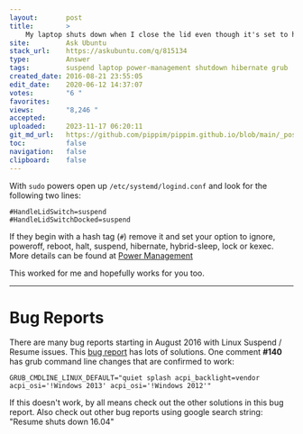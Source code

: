 ```yaml
---
layout:       post
title:        >
    My laptop shuts down when I close the lid even though it's set to hibernate
site:         Ask Ubuntu
stack_url:    https://askubuntu.com/q/815134
type:         Answer
tags:         suspend laptop power-management shutdown hibernate grub
created_date: 2016-08-21 23:55:05
edit_date:    2020-06-12 14:37:07
votes:        "6 "
favorites:    
views:        "8,246 "
accepted:     
uploaded:     2023-11-17 06:20:11
git_md_url:   https://github.com/pippim/pippim.github.io/blob/main/_posts/2016/2016-08-21-My-laptop-shuts-down-when-I-close-the-lid-even-though-it_s-set-to-hibernate.md
toc:          false
navigation:   false
clipboard:    false
---
```


With `sudo` powers open up `/etc/systemd/logind.conf` and look for the following two lines:

``` 
#HandleLidSwitch=suspend
#HandleLidSwitchDocked=suspend
```

If they begin with a hash tag (`#`) remove it and set your option to ignore, poweroff, reboot, halt, suspend, hibernate, hybrid-sleep, lock or kexec. More details can be found at [Power Management][1]

This worked for me and hopefully works for you too.


----------

# Bug Reports

There are many bug reports starting in August 2016 with Linux Suspend / Resume issues. This [bug report][2] has lots of solutions. One comment **#140** has grub command line changes that are confirmed to work:

``` 
GRUB_CMDLINE_LINUX_DEFAULT="quiet splash acpi_backlight=vendor acpi_osi='!Windows 2013' acpi_osi='!Windows 2012'"
```

If this doesn't work, by all means check out the other solutions in this bug report. Also check out other bug reports using google search string: "Resume shuts down 16.04"



  [1]: https://wiki.archlinux.org/index.php/Power_management
  [2]: https://bugs.launchpad.net/ubuntu/+source/linux/+bug/1566302
